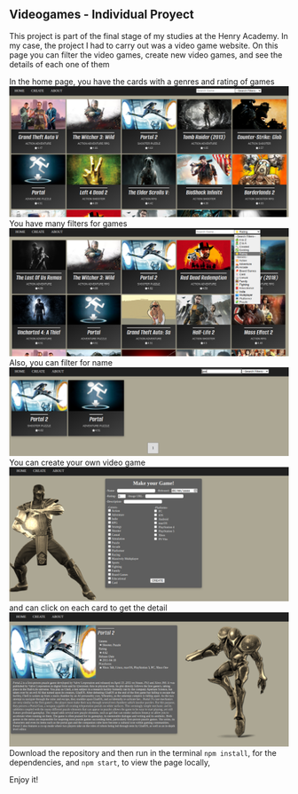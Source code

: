 ## Videogames - Individual Proyect

This project is part of the final stage of my studies at the Henry Academy. In my case, the project I had to carry out was a video game website. On this page you can filter the video games, create new video games, and see the details of each one of them

In the home page, you have the cards with a genres and rating of games
![Home](https://github.com/EduHz/PI-Videogames-main/blob/main/readme%20images/1.png?raw=true)
You have many filters for games
![SearchBar](https://github.com/EduHz/PI-Videogames-main/blob/main/readme%20images/3.png?raw=true)
Also, you can filter for name
![Filter](https://github.com/EduHz/PI-Videogames-main/blob/main/readme%20images/2.png?raw=true)
You can create your own video game
![Create](https://github.com/EduHz/PI-Videogames-main/blob/main/readme%20images/4.png?raw=true)
and can click on each card to get the detail
![Create](https://github.com/EduHz/PI-Videogames-main/blob/main/readme%20images/5.png?raw=true)
Download the repository and then run in the terminal `npm install`, for the dependencies, and `npm start`, to view the page locally,

Enjoy it!
